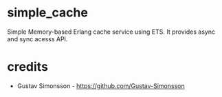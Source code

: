 simple_cache
============

Simple Memory-based Erlang cache service using ETS. It provides async and sync
acesss API.

credits
============
* Gustav Simonsson - https://github.com/Gustav-Simonsson